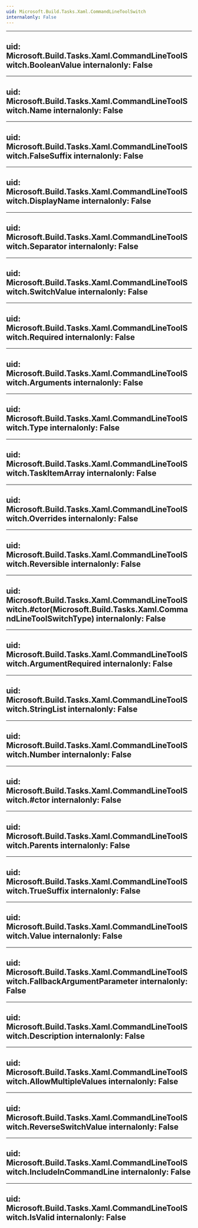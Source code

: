 ```yaml
---
uid: Microsoft.Build.Tasks.Xaml.CommandLineToolSwitch
internalonly: False
---
```


---
uid: Microsoft.Build.Tasks.Xaml.CommandLineToolSwitch.BooleanValue
internalonly: False
---

---
uid: Microsoft.Build.Tasks.Xaml.CommandLineToolSwitch.Name
internalonly: False
---

---
uid: Microsoft.Build.Tasks.Xaml.CommandLineToolSwitch.FalseSuffix
internalonly: False
---

---
uid: Microsoft.Build.Tasks.Xaml.CommandLineToolSwitch.DisplayName
internalonly: False
---

---
uid: Microsoft.Build.Tasks.Xaml.CommandLineToolSwitch.Separator
internalonly: False
---

---
uid: Microsoft.Build.Tasks.Xaml.CommandLineToolSwitch.SwitchValue
internalonly: False
---

---
uid: Microsoft.Build.Tasks.Xaml.CommandLineToolSwitch.Required
internalonly: False
---

---
uid: Microsoft.Build.Tasks.Xaml.CommandLineToolSwitch.Arguments
internalonly: False
---

---
uid: Microsoft.Build.Tasks.Xaml.CommandLineToolSwitch.Type
internalonly: False
---

---
uid: Microsoft.Build.Tasks.Xaml.CommandLineToolSwitch.TaskItemArray
internalonly: False
---

---
uid: Microsoft.Build.Tasks.Xaml.CommandLineToolSwitch.Overrides
internalonly: False
---

---
uid: Microsoft.Build.Tasks.Xaml.CommandLineToolSwitch.Reversible
internalonly: False
---

---
uid: Microsoft.Build.Tasks.Xaml.CommandLineToolSwitch.#ctor(Microsoft.Build.Tasks.Xaml.CommandLineToolSwitchType)
internalonly: False
---

---
uid: Microsoft.Build.Tasks.Xaml.CommandLineToolSwitch.ArgumentRequired
internalonly: False
---

---
uid: Microsoft.Build.Tasks.Xaml.CommandLineToolSwitch.StringList
internalonly: False
---

---
uid: Microsoft.Build.Tasks.Xaml.CommandLineToolSwitch.Number
internalonly: False
---

---
uid: Microsoft.Build.Tasks.Xaml.CommandLineToolSwitch.#ctor
internalonly: False
---

---
uid: Microsoft.Build.Tasks.Xaml.CommandLineToolSwitch.Parents
internalonly: False
---

---
uid: Microsoft.Build.Tasks.Xaml.CommandLineToolSwitch.TrueSuffix
internalonly: False
---

---
uid: Microsoft.Build.Tasks.Xaml.CommandLineToolSwitch.Value
internalonly: False
---

---
uid: Microsoft.Build.Tasks.Xaml.CommandLineToolSwitch.FallbackArgumentParameter
internalonly: False
---

---
uid: Microsoft.Build.Tasks.Xaml.CommandLineToolSwitch.Description
internalonly: False
---

---
uid: Microsoft.Build.Tasks.Xaml.CommandLineToolSwitch.AllowMultipleValues
internalonly: False
---

---
uid: Microsoft.Build.Tasks.Xaml.CommandLineToolSwitch.ReverseSwitchValue
internalonly: False
---

---
uid: Microsoft.Build.Tasks.Xaml.CommandLineToolSwitch.IncludeInCommandLine
internalonly: False
---

---
uid: Microsoft.Build.Tasks.Xaml.CommandLineToolSwitch.IsValid
internalonly: False
---
